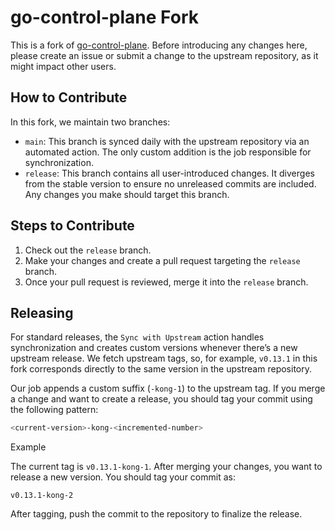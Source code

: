 # go-control-plane Fork
This is a fork of [go-control-plane](https://github.com/envoyproxy/go-control-plane). Before introducing any changes here, please create an issue or submit a change to the upstream repository, as it might impact other users.

## How to Contribute
In this fork, we maintain two branches:

* `main`: This branch is synced daily with the upstream repository via an automated action. The only custom addition is the job responsible for synchronization.
* `release`: This branch contains all user-introduced changes. It diverges from the stable version to ensure no unreleased commits are included. Any changes you make should target this branch.

## Steps to Contribute

1. Check out the `release` branch.
2. Make your changes and create a pull request targeting the `release` branch.
3. Once your pull request is reviewed, merge it into the `release` branch.


## Releasing
For standard releases, the `Sync with Upstream` action handles synchronization and creates custom versions whenever there’s a new upstream release. We fetch upstream tags, so, for example, `v0.13.1` in this fork corresponds directly to the same version in the upstream repository.

Our job appends a custom suffix (`-kong-1`) to the upstream tag. If you merge a change and want to create a release, you should tag your commit using the following pattern:

```bash
<current-version>-kong-<incremented-number>
```

Example

The current tag is `v0.13.1-kong-1`. After merging your changes, you want to release a new version. You should tag your commit as:

`v0.13.1-kong-2`  

After tagging, push the commit to the repository to finalize the release.
